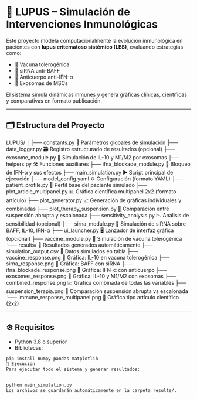 # 🧬 LUPUS – Simulación de Intervenciones Inmunológicas

Este proyecto modela computacionalmente la evolución inmunológica en pacientes con **lupus eritematoso sistémico (LES)**, evaluando estrategias como:

- 💉 Vacuna tolerogénica  
- 🧬 siRNA anti-BAFF  
- 🧪 Anticuerpo anti-IFN-α  
- 🧫 Exosomas de MSCs  

El sistema simula dinámicas inmunes y genera gráficas clínicas, científicas y comparativas en formato publicación.

---

## 🗂️ Estructura del Proyecto

LUPUS/
│
├── constants.py 📌 Parámetros globales de simulación
├── data_logger.py 🗃️ Registro estructurado de resultados (opcional)
├── exosome_module.py 🧫 Simulación de IL-10 y M1/M2 por exosomas
├── helpers.py 🛠️ Funciones auxiliares
├── ifna_blockade_module.py 🧪 Bloqueo de IFN-α y sus efectos
├── main_simulation.py ▶️ Script principal de ejecución
├── model_config.yaml ⚙️ Configuración (formato YAML)
├── patient_profile.py 👤 Perfil base del paciente simulado
├── plot_article_multipanel.py 📊 Gráfica científica multipanel 2x2 (formato artículo)
├── plot_generator.py 📈 Generación de gráficas individuales y combinadas
├── plot_therapy_suspension.py 🔄 Comparación entre suspensión abrupta y escalonada
├── sensitivity_analysis.py 📉 Análisis de sensibilidad (opcional)
├── sirna_module.py 🧬 Simulación de siRNA sobre BAFF, IL-10, IFN-α
├── ui_launcher.py 🖥️ Lanzador de interfaz gráfica (opcional)
├── vaccine_module.py 💉 Simulación de vacuna tolerogénica
└── results/ 📂 Resultados generados automáticamente
├── simulation_output.csv 📄 Datos simulados en tabla
├── vaccine_response.png 💉 Gráfica: IL-10 en vacuna tolerogénica
├── sirna_response.png 🧬 Gráfica: BAFF con siRNA
├── ifna_blockade_response.png 🧪 Gráfica: IFN-α con anticuerpo
├── exosomes_response.png 🧫 Gráfica: IL-10 y M1/M2 con exosomas
├── combined_response.png 📈 Gráfica combinada de todas las variables
├── suspension_terapia.png 🔄 Comparación suspensión abrupta vs escalonada
└── immune_response_multipanel.png 📰 Gráfica tipo artículo científico (2x2)

---

## ⚙️ Requisitos

- Python 3.8 o superior
- Bibliotecas:

```bash
pip install numpy pandas matplotlib
🚀 Ejecución
Para ejecutar todo el sistema y generar resultados:


python main_simulation.py
Los archivos se guardarán automáticamente en la carpeta results/.

